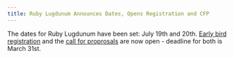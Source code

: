 ```yaml
---
title: Ruby Lugdunum Announces Dates, Opens Registration and CFP
---
```


The dates for Ruby Lugdunum have been set: July 19th and 20th. [Early bird
registration][r] and the [call for proprosals][c] are now open - deadline for
both is March 31st.

[r]: http://rulu.eu/tickets/
[c]: http://rulu.eu/cfp/
